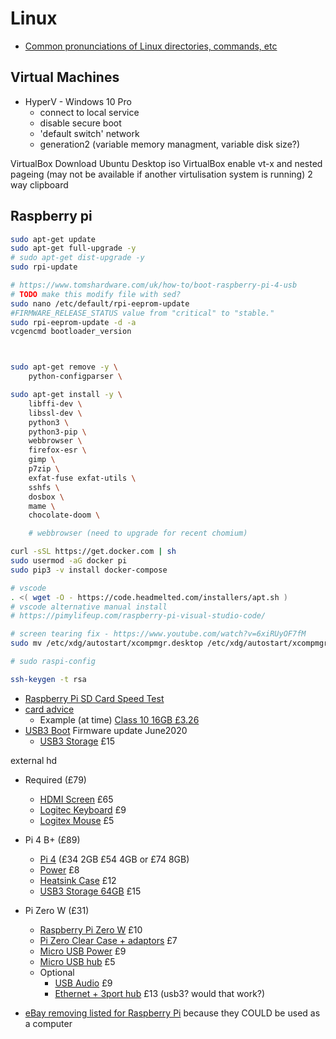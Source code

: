 Linux
=====

* [Common pronunciations of Linux directories, commands, etc](https://www.linux.org/threads/common-pronunciations-of-linux-directories-commands-etc.4445/)


Virtual Machines
----------------

* HyperV - Windows 10 Pro
    * connect to local service
    * disable secure boot
    * 'default switch' network
    * generation2 (variable memory managment, variable disk size?)

VirtualBox
Download Ubuntu Desktop iso
VirtualBox enable vt-x and nested pageing (may not be available if another virtulisation system is running)
2 way clipboard


Raspberry pi
-------------


```bash
sudo apt-get update
sudo apt-get full-upgrade -y
# sudo apt-get dist-upgrade -y
sudo rpi-update

# https://www.tomshardware.com/uk/how-to/boot-raspberry-pi-4-usb
# TODO make this modify file with sed?
sudo nano /etc/default/rpi-eeprom-update
#FIRMWARE_RELEASE_STATUS value from "critical" to "stable."
sudo rpi-eeprom-update -d -a
vcgencmd bootloader_version



sudo apt-get remove -y \
    python-configparser \

sudo apt-get install -y \
    libffi-dev \
    libssl-dev \
    python3 \
    python3-pip \
    webbrowser \
    firefox-esr \
    gimp \
    p7zip \
    exfat-fuse exfat-utils \
    sshfs \
    dosbox \
    mame \
    chocolate-doom \

    # webbrowser (need to upgrade for recent chomium)

curl -sSL https://get.docker.com | sh
sudo usermod -aG docker pi
sudo pip3 -v install docker-compose

# vscode
. <( wget -O - https://code.headmelted.com/installers/apt.sh )
# vscode alternative manual install
# https://pimylifeup.com/raspberry-pi-visual-studio-code/

# screen tearing fix - https://www.youtube.com/watch?v=6xiRUyOF7fM
sudo mv /etc/xdg/autostart/xcompmgr.desktop /etc/xdg/autostart/xcompmgr.desktop.backup

# sudo raspi-config

ssh-keygen -t rsa
```


* [Raspberry Pi SD Card Speed Test](https://www.raspberrypi.org/blog/sd-card-speed-test/)
* [card advice](https://ototo.fm/best-sd-card-for-raspberry-pi-3/)
    * Example (at time) [Class 10 16GB £3.26](https://www.amazon.co.uk/dp/B07YGZHSJS/)
* [USB3 Boot](https://www.tomshardware.com/uk/how-to/boot-raspberry-pi-4-usb) Firmware update June2020
    * [USB3 Storage](https://www.amazon.co.uk/gp/product/B07FD8H2KD/) £15

external hd


* Required (£79)
    * [HDMI Screen](https://www.amazon.co.uk/dp/B016UPDUBO/) £65
    * [Logitec Keyboard](https://www.amazon.co.uk/Logitech-Business-Keyboard-Windows-Linux/dp/B003ZY9Z40/) £9
    * [Logitex Mouse](https://www.amazon.co.uk/Logitech-Optical-Ambidextrous-Mouse-Windows/dp/B00AZKNPZC) £5
* Pi 4 B+ (£89)
    * [Pi 4](https://thepihut.com/collections/raspberry-pi/products/raspberry-pi-4-model-b) (£34 2GB £54 4GB or £74 8GB)
    * [Power](https://thepihut.com/collections/raspberry-pi-power-supplies/products/raspberry-pi-psu-uk) £8
    * [Heatsink Case](https://thepihut.com/collections/raspberry-pi-cases/products/aluminium-armour-heatsink-case-for-raspberry-pi-4) £12
    * [USB3 Storage 64GB](https://www.amazon.co.uk/gp/product/B07FD8H2KD/) £15
* Pi Zero W (£31)
    * [Raspberry Pi Zero W](https://www.raspberrypi.org/products/raspberry-pi-zero-w/) £10
    * [Pi Zero Clear Case + adaptors](https://www.amazon.co.uk/GeeekPi-Raspberry-Starter-Heatsink-Screwdriver/dp/B07MGFRHHR/) £7
    * [Micro USB Power](https://thepihut.com/collections/raspberry-pi-power-supplies/products/official-raspberry-pi-universal-power-supply) £9
    * [Micro USB hub](https://thepihut.com/products/usb-mini-hub-with-power-switch-otg-micro-usb) £5
    * Optional
        * [USB Audio](https://www.amazon.co.uk/NOWBOTUCH-External-Converter-Microphone-Headphone/dp/B0894WJRW9/) £9
        * [Ethernet + 3port hub](https://www.amazon.co.uk/Nllano-USB-A3-0-Ethernet-Adapter-Aluminum/dp/B073PVB9MM/) £13 (usb3? would that work?)


* [eBay removing listed for Raspberry Pi](https://twitter.com/lbhq/status/1323482627681198080) because they COULD be used as a computer
